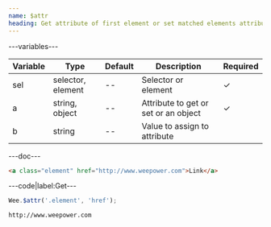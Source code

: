 ```yaml
---
name: $attr
heading: Get attribute of first element or set matched elements attribute with specified value
---
```


---variables---

| Variable | Type              | Default | Description                          | Required |
| -------- | ----------------- | ------- | ------------------------------------ | -------- |
| sel      | selector, element | --      | Selector or element                  | &#10003; |
| a        | string, object    | --      | Attribute to get or set or an object | &#10003; |
| b        | string            | --      | Value to assign to attribute         |          |

---doc---

```html
<a class="element" href="http://www.weepower.com">Link</a>
```

---code|label:Get---

```javascript
Wee.$attr('.element', 'href');
```

```html
http://www.weepower.com
```